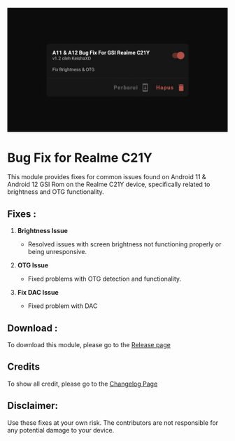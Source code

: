 <p align="center">
<img alt="A11-12 Bug Fix Banner" src="banner.jpg">
</p>


# Bug Fix for Realme C21Y

This module provides fixes for common issues found on Android 11 & Android 12 GSI Rom on the Realme C21Y device, specifically related to brightness and OTG functionality.

## Fixes :

1. **Brightness Issue**
   - Resolved issues with screen brightness not functioning properly or being unresponsive.
 
2. **OTG Issue**
   - Fixed problems with OTG detection and functionality.

3. **Fix DAC Issue**
   - Fixed problem with DAC
   
## Download :
To download this module, please go to the [Release page](https://github.com/KeishaXD/A11-12-Bug-Fix-Realme-C21Y/releases/latest)

## Credits 
To show all credit, please go to the [Changelog Page](https://raw.githubusercontent.com/KeishaXD/A11-12-Bug-Fix-Realme-C21Y/main/changelog.md)

## Disclaimer:
Use these fixes at your own risk. The contributors are not responsible for any potential damage to your device.
